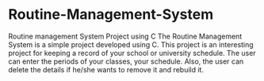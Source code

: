 # Routine-Management-System
Routine management System Project using C
The Routine Management System is a simple project developed using C. This project is an interesting project for keeping a record of your school or university schedule. The user can enter the periods of your classes, your schedule. Also, the user can delete the details if he/she wants to remove it and rebuild it.
